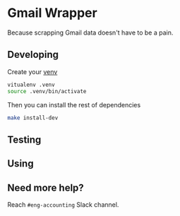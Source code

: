 # Gmail Wrapper

Because scrapping Gmail data doesn't have to be a pain.

## Developing

Create your [venv](https://packaging.python.org/tutorials/installing-packages/#creating-virtual-environments)

```sh
vitualenv .venv
source .venv/bin/activate
```

Then you can install the rest of dependencies

```sh
make install-dev
```

## Testing

## Using

## Need more help?

Reach `#eng-accounting` Slack channel.
